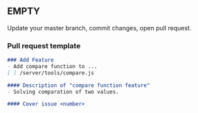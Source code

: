 ## EMPTY

Update your master branch, commit changes, open pull request.

### Pull request template

```markdown
### Add Feature
- Add compare function to ...
[ ] /server/tools/compare.js

#### Description of "compare function feature"
- Solving comparation of two values.

#### Cover issue <number>
```
